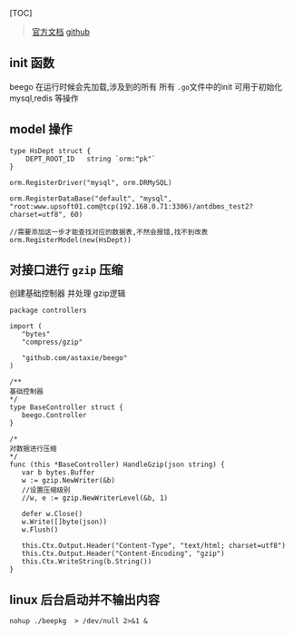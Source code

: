 
[TOC]


> [官方文档](https://beego.me/docs/quickstart/)
> [github]()


## init 函数
beego 在运行时候会先加载,涉及到的所有 所有 `.go`文件中的init
可用于初始化 mysql,redis 等操作

## model 操作
```
type HsDept struct {
	DEPT_ROOT_ID   string `orm:"pk"`
}

orm.RegisterDriver("mysql", orm.DRMySQL)

orm.RegisterDataBase("default", "mysql", "root:www.upsoft01.com@tcp(192.168.0.71:3306)/antdbms_test2?charset=utf8", 60)

//需要添加这一步才能查找对应的数据表,不然会报错,找不到改表
orm.RegisterModel(new(HsDept))
```

## 对接口进行 `gzip` 压缩
 创建基础控制器  并处理 gzip逻辑
 ```
 package controllers

import (
	"bytes"
	"compress/gzip"

	"github.com/astaxie/beego"
)

/**
基础控制器
*/
type BaseController struct {
	beego.Controller
}

/*
对数据进行压缩
*/
func (this *BaseController) HandleGzip(json string) {
	var b bytes.Buffer
	w := gzip.NewWriter(&b)
    //设置压缩级别
    //w, e := gzip.NewWriterLevel(&b, 1)
    
	defer w.Close()
	w.Write([]byte(json))
	w.Flush()

	this.Ctx.Output.Header("Content-Type", "text/html; charset=utf8")
	this.Ctx.Output.Header("Content-Encoding", "gzip")
	this.Ctx.WriteString(b.String())
}
```
## linux 后台启动并不输出内容
`nohup ./beepkg  > /dev/null 2>&1 &`